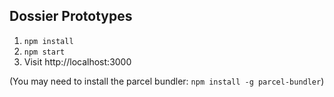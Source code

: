## Dossier Prototypes

1. `npm install`
2. `npm start`
3. Visit http://localhost:3000

(You may need to install the parcel bundler: `npm install -g parcel-bundler`)
